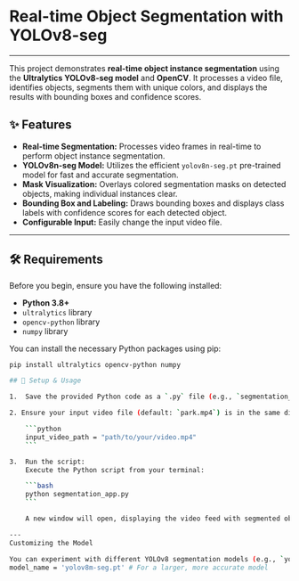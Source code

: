 # Real-time Object Segmentation with YOLOv8-seg

---

This project demonstrates **real-time object instance segmentation** using the **Ultralytics YOLOv8-seg model** and **OpenCV**. It processes a video file, identifies objects, segments them with unique colors, and displays the results with bounding boxes and confidence scores.

## ✨ Features

* **Real-time Segmentation:** Processes video frames in real-time to perform object instance segmentation.
* **YOLOv8n-seg Model:** Utilizes the efficient `yolov8n-seg.pt` pre-trained model for fast and accurate segmentation.
* **Mask Visualization:** Overlays colored segmentation masks on detected objects, making individual instances clear.
* **Bounding Box and Labeling:** Draws bounding boxes and displays class labels with confidence scores for each detected object.
* **Configurable Input:** Easily change the input video file.

---

## 🛠️ Requirements

Before you begin, ensure you have the following installed:

* **Python 3.8+**
* `ultralytics` library
* `opencv-python` library
* `numpy` library

You can install the necessary Python packages using pip:

```bash
pip install ultralytics opencv-python numpy

## 🚀 Setup & Usage

1.  Save the provided Python code as a `.py` file (e.g., `segmentation_app.py`).

2. Ensure your input video file (default: `park.mp4`) is in the same directory as the Python script. If your video is elsewhere, update the `input_video_path` variable in the script to point to its location:

    ```python
    input_video_path = "path/to/your/video.mp4"
    ```

3.  Run the script:
    Execute the Python script from your terminal:

    ```bash
    python segmentation_app.py
    ```

    A new window will open, displaying the video feed with segmented objects.

---
Customizing the Model

You can experiment with different YOLOv8 segmentation models (e.g., `yolov8s-seg.pt`, `yolov8m-seg.pt` for higher accuracy but potentially lower speed) by changing the `model_name` variable in the script:
model_name = 'yolov8m-seg.pt' # For a larger, more accurate model
